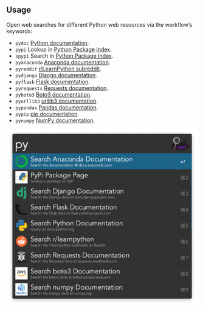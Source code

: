 ## Usage

Open web searches for different Python web resources via the workflow’s keywords:

* `pydoc` [Python documentation](https://docs.python.org/).
* `pypi` Lookup in [Python Package Index](https://pypi.org).
* `spypi` Search in [Python Package Index](https://pypi.org).
* `pyanaconda` [Anaconda documentation](https://docs.anaconda.com).
* `pyreddit` [r/LearnPython subreddit](https://www.reddit.com/r/learnpython/).
* `pydjango` [Django documentation](https://docs.djangoproject.com/en/4.1/).
* `pyflask` [Flask documentation](https://flask.palletsprojects.com/).
* `pyrequests` [Requests documentation](https://requests.readthedocs.io/en/latest/).
* `pyboto3` [Boto3 documentation](https://boto3.amazonaws.com/v1/documentation/api/latest/index.html).
* `pyurllib3` [urllib3 documentation](https://urllib3.readthedocs.io/en/stable/).
* `pypandas` [Pandas documentation](https://pandas.pydata.org).
* `pypip` [pip documentation](https://pip.pypa.io/).
* `pynumpy` [NumPy documentation](https://numpy.org/doc/stable/).

![Listing python websites](images/py.png)
